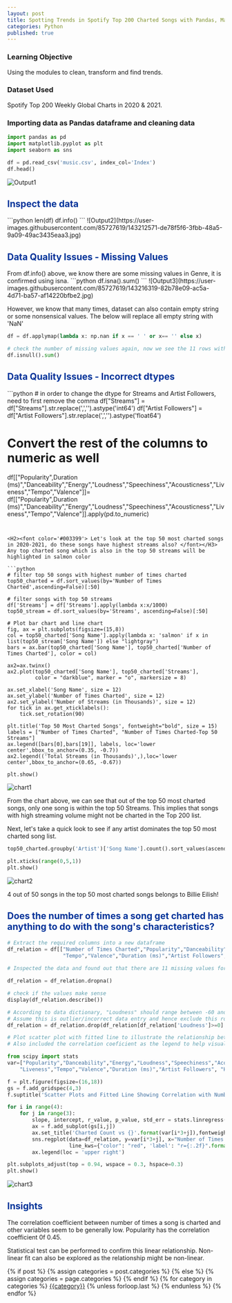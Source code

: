 ```yaml
---
layout: post
title: Spotting Trends in Spotify Top 200 Charted Songs with Pandas, Matplotlib and Seaborn
categories: Python
published: true
---
```


### Learning Objective
Using the modules to clean, transform and find trends.

### Dataset Used
Spotify Top 200 Weekly Global Charts in 2020 & 2021.

### Importing data as Pandas dataframe and cleaning data


```python
import pandas as pd
import matplotlib.pyplot as plt
import seaborn as sns

df = pd.read_csv('music.csv', index_col='Index')
df.head()
```
![Output1](https://user-images.githubusercontent.com/85727619/143212301-8e4ad921-a527-4116-84b7-5f5e5704e0db.jpg)


<H2><font color='#003399'> Inspect the data </font></H3>
```python
len(df)
df.info()
```
![Output2](https://user-images.githubusercontent.com/85727619/143212571-de78f5f6-3fbb-48a5-9a09-49ac3435eaa3.jpg)


<H2><font color='#003399'> Data Quality Issues - Missing Values </font></H3>
From df.info() above, we know there are some missing values in Genre, it is confirmed using isna.
```python
df.isna().sum()
```
![Output3](https://user-images.githubusercontent.com/85727619/143216319-82b78e09-ac5a-4d71-ba57-af14220bfbe2.jpg)


However, we know that many times, dataset can also contain empty string or some nonsensical values. 
The below will replace all empty string with 'NaN'
```python
df = df.applymap(lambda x: np.nan if x == ' ' or x== '' else x)

# check the number of missing values again, now we see the 11 rows with empty string
df.isnull().sum()
```


<H2><font color='#003399'> Data Quality Issues - Incorrect dtypes </font></H3>
```python
# in order to change the dtype for Streams and Artist Followers, need to first remove the comma
df["Streams"] = df["Streams"].str.replace(',','').astype('int64')
df["Artist Followers"] = df["Artist Followers"].str.replace(',','').astype('float64')

# Convert the rest of the columns to numeric as well
df[["Popularity",Duration (ms)","Danceability","Energy","Loudness","Speechiness","Acousticness","Liveness","Tempo","Valence"]]= \
df[["Popularity",Duration (ms)","Danceability","Energy","Loudness","Speechiness","Acousticness","Liveness","Tempo","Valence"]].apply(pd.to_numeric)
```


<H2><font color='#003399'> Let's look at the top 50 most charted songs in 2020-2021, do these songs have highest streams also? </font></H3>
Any top charted song which is also in the top 50 streams will be highlighted in salmon color

```python
# filter top 50 songs with highest number of times charted
top50_charted = df.sort_values(by='Number of Times Charted',ascending=False)[:50]

# filter songs with top 50 streams
df['Streams'] = df['Streams'].apply(lambda x:x/1000)
top50_stream = df.sort_values(by='Streams', ascending=False)[:50]

# Plot bar chart and line chart
fig, ax = plt.subplots(figsize=(15,8))
col = top50_charted['Song Name'].apply(lambda x: 'salmon' if x in list(top50_stream['Song Name']) else "lightgray")
bars = ax.bar(top50_charted['Song Name'], top50_charted['Number of Times Charted'], color = col)

ax2=ax.twinx()
ax2.plot(top50_charted['Song Name'], top50_charted['Streams'],
         color = "darkblue", marker = "o", markersize = 8)

ax.set_xlabel('Song Name', size = 12)
ax.set_ylabel('Number of Times Charted', size = 12)
ax2.set_ylabel('Number of Streams (in Thousands)', size = 12)
for tick in ax.get_xticklabels():
    tick.set_rotation(90)

plt.title('Top 50 Most Charted Songs', fontweight="bold", size = 15)
labels = ["Number of Times Charted", "Number of Times Charted-Top 50 Streams"]
ax.legend([bars[0],bars[19]], labels, loc='lower center',bbox_to_anchor=(0.35, -0.7))
ax2.legend(('Total Streams (in Thousands)',),loc='lower center',bbox_to_anchor=(0.65, -0.67))

plt.show()
```

![chart1](https://user-images.githubusercontent.com/85727619/143220675-6a6e7684-c133-41ed-9204-4f83f08dd93a.jpg)


From the chart above, we can see that out of the top 50 most charted songs, only one song is within the top 50 Streams. 
This implies that songs with high streaming volume might not be charted in the Top 200 list. 

Next, let's take a quick look to see if any artist dominates the top 50 most charted song list.


```python
top50_charted.groupby('Artist')['Song Name'].count().sort_values(ascending=True).plot(kind='barh',figsize=(16,9),
                                                                                     title="Artists of Top 50 Charted Songs")
plt.xticks(range(0,5,1))
plt.show()
```

![chart2](https://user-images.githubusercontent.com/85727619/143221767-af825ecf-afc8-413a-9f7c-336c1a79cc02.jpg)

4 out of 50 songs in the top 50 most charted songs belongs to Billie Eilish!


<H2><font color='#003399'> Does the number of times a song get charted has anything to do with the song's characteristics? </font></H3>

```python
# Extract the required columns into a new dataframe
df_relation = df[["Number of Times Charted","Popularity","Danceability","Energy","Loudness","Speechiness","Acousticness","Liveness",
                  "Tempo","Valence","Duration (ms)","Artist Followers", "Highest Charting Position"]]
                  
# Inspected the data and found out that there are 11 missing values for each columns, drop these 11 rows

df_relation = df_relation.dropna()

# check if the values make sense
display(df_relation.describe())

# According to data dictionary, "Loudness" should range between -60 and 0 but we have 1 song with loudness of 1.509
# Assume this is outlier/incorrect data entry and hence exclude this row from analysis
df_relation = df_relation.drop(df_relation[df_relation['Loudness']>=0].index)

# Plot scatter plot with fitted line to illustrate the relationship betwween number of times charted and other variables.
# Also included the correlation coeficient as the legend to help visualise the correlation

from scipy import stats
var=["Popularity","Danceability","Energy","Loudness","Speechiness","Acousticness",
    "Liveness","Tempo","Valence","Duration (ms)","Artist Followers", "Highest Charting Position"]

f = plt.figure(figsize=(16,18))
gs = f.add_gridspec(4,3)
f.suptitle('Scatter Plots and Fitted Line Showing Correlation with Number of Times Charted', va='bottom', size = 15, weight ='bold')

for i in range(4):
    for j in range(3):
        slope, intercept, r_value, p_value, std_err = stats.linregress(df_relation["Number of Times Charted"], df_relation[var[i*3+j]])
        ax = f.add_subplot(gs[i,j])
        ax.set_title('Charted Count vs {}'.format(var[i*3+j]),fontweight ='bold')
        sns.regplot(data=df_relation, y=var[i*3+j], x="Number of Times Charted", ax=ax, ci=95, 
                    line_kws={"color": "red", 'label': "r={:.2f}".format(r_value)})
        ax.legend(loc = 'upper right')

plt.subplots_adjust(top = 0.94, wspace = 0.3, hspace=0.3)
plt.show()

```

![chart3](https://user-images.githubusercontent.com/85727619/143225359-6bfae85e-2547-4b49-9ba8-32e72842d25c.png)


<H2><font color='#003399'> Insights </font></H3>

The correlation coefficient between number of times a song is charted and other variables seem to be generally low. Popularity has the correlation coefficient 0f 0.45.

Statistical test can be performed to confirm this linear relationship. Non-linear fit can also be explored as the relationship might be non-linear.


<div class="post-categories">
  {% if post %}
    {% assign categories = post.categories %}
  {% else %}
    {% assign categories = page.categories %}
  {% endif %}
  {% for category in categories %}
  <a href="{{site.baseurl}}/categories/#{{category|slugize}}">{{category}}</a>
  {% unless forloop.last %}&nbsp;{% endunless %}
  {% endfor %}
</div>
